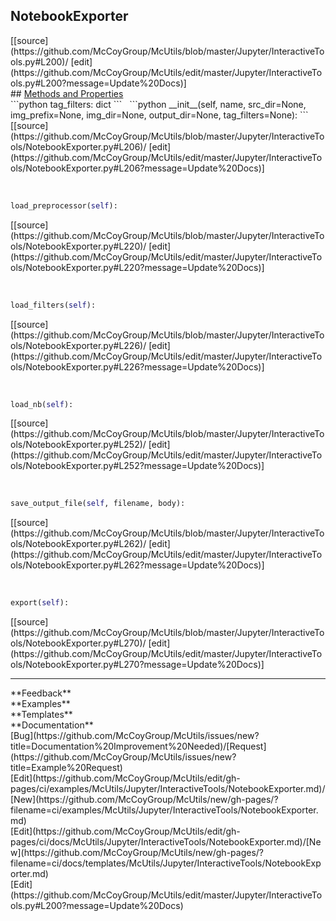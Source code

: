 ## <a id="McUtils.Jupyter.InteractiveTools.NotebookExporter">NotebookExporter</a> 

<div class="docs-source-link" markdown="1">
[[source](https://github.com/McCoyGroup/McUtils/blob/master/Jupyter/InteractiveTools.py#L200)/
[edit](https://github.com/McCoyGroup/McUtils/edit/master/Jupyter/InteractiveTools.py#L200?message=Update%20Docs)]
</div>









<div class="collapsible-section">
 <div class="collapsible-section collapsible-section-header" markdown="1">
## <a class="collapse-link" data-toggle="collapse" href="#methods" markdown="1"> Methods and Properties</a> <a class="float-right" data-toggle="collapse" href="#methods"><i class="fa fa-chevron-down"></i></a>
 </div>
 <div class="collapsible-section collapsible-section-body collapse show" id="methods" markdown="1">
 ```python
tag_filters: dict
```
<a id="McUtils.Jupyter.InteractiveTools.NotebookExporter.__init__" class="docs-object-method">&nbsp;</a> 
```python
__init__(self, name, src_dir=None, img_prefix=None, img_dir=None, output_dir=None, tag_filters=None): 
```
<div class="docs-source-link" markdown="1">
[[source](https://github.com/McCoyGroup/McUtils/blob/master/Jupyter/InteractiveTools/NotebookExporter.py#L206)/
[edit](https://github.com/McCoyGroup/McUtils/edit/master/Jupyter/InteractiveTools/NotebookExporter.py#L206?message=Update%20Docs)]
</div>


<a id="McUtils.Jupyter.InteractiveTools.NotebookExporter.load_preprocessor" class="docs-object-method">&nbsp;</a> 
```python
load_preprocessor(self): 
```
<div class="docs-source-link" markdown="1">
[[source](https://github.com/McCoyGroup/McUtils/blob/master/Jupyter/InteractiveTools/NotebookExporter.py#L220)/
[edit](https://github.com/McCoyGroup/McUtils/edit/master/Jupyter/InteractiveTools/NotebookExporter.py#L220?message=Update%20Docs)]
</div>


<a id="McUtils.Jupyter.InteractiveTools.NotebookExporter.load_filters" class="docs-object-method">&nbsp;</a> 
```python
load_filters(self): 
```
<div class="docs-source-link" markdown="1">
[[source](https://github.com/McCoyGroup/McUtils/blob/master/Jupyter/InteractiveTools/NotebookExporter.py#L226)/
[edit](https://github.com/McCoyGroup/McUtils/edit/master/Jupyter/InteractiveTools/NotebookExporter.py#L226?message=Update%20Docs)]
</div>


<a id="McUtils.Jupyter.InteractiveTools.NotebookExporter.load_nb" class="docs-object-method">&nbsp;</a> 
```python
load_nb(self): 
```
<div class="docs-source-link" markdown="1">
[[source](https://github.com/McCoyGroup/McUtils/blob/master/Jupyter/InteractiveTools/NotebookExporter.py#L252)/
[edit](https://github.com/McCoyGroup/McUtils/edit/master/Jupyter/InteractiveTools/NotebookExporter.py#L252?message=Update%20Docs)]
</div>


<a id="McUtils.Jupyter.InteractiveTools.NotebookExporter.save_output_file" class="docs-object-method">&nbsp;</a> 
```python
save_output_file(self, filename, body): 
```
<div class="docs-source-link" markdown="1">
[[source](https://github.com/McCoyGroup/McUtils/blob/master/Jupyter/InteractiveTools/NotebookExporter.py#L262)/
[edit](https://github.com/McCoyGroup/McUtils/edit/master/Jupyter/InteractiveTools/NotebookExporter.py#L262?message=Update%20Docs)]
</div>


<a id="McUtils.Jupyter.InteractiveTools.NotebookExporter.export" class="docs-object-method">&nbsp;</a> 
```python
export(self): 
```
<div class="docs-source-link" markdown="1">
[[source](https://github.com/McCoyGroup/McUtils/blob/master/Jupyter/InteractiveTools/NotebookExporter.py#L270)/
[edit](https://github.com/McCoyGroup/McUtils/edit/master/Jupyter/InteractiveTools/NotebookExporter.py#L270?message=Update%20Docs)]
</div>
 </div>
</div>












---


<div markdown="1" class="text-secondary">
<div class="container">
  <div class="row">
   <div class="col" markdown="1">
**Feedback**   
</div>
   <div class="col" markdown="1">
**Examples**   
</div>
   <div class="col" markdown="1">
**Templates**   
</div>
   <div class="col" markdown="1">
**Documentation**   
</div>
   <div class="col" markdown="1">
   
</div>
   <div class="col" markdown="1">
   
</div>
   <div class="col" markdown="1">
   
</div>
</div>
  <div class="row">
   <div class="col" markdown="1">
[Bug](https://github.com/McCoyGroup/McUtils/issues/new?title=Documentation%20Improvement%20Needed)/[Request](https://github.com/McCoyGroup/McUtils/issues/new?title=Example%20Request)   
</div>
   <div class="col" markdown="1">
[Edit](https://github.com/McCoyGroup/McUtils/edit/gh-pages/ci/examples/McUtils/Jupyter/InteractiveTools/NotebookExporter.md)/[New](https://github.com/McCoyGroup/McUtils/new/gh-pages/?filename=ci/examples/McUtils/Jupyter/InteractiveTools/NotebookExporter.md)   
</div>
   <div class="col" markdown="1">
[Edit](https://github.com/McCoyGroup/McUtils/edit/gh-pages/ci/docs/McUtils/Jupyter/InteractiveTools/NotebookExporter.md)/[New](https://github.com/McCoyGroup/McUtils/new/gh-pages/?filename=ci/docs/templates/McUtils/Jupyter/InteractiveTools/NotebookExporter.md)   
</div>
   <div class="col" markdown="1">
[Edit](https://github.com/McCoyGroup/McUtils/edit/master/Jupyter/InteractiveTools.py#L200?message=Update%20Docs)   
</div>
   <div class="col" markdown="1">
   
</div>
   <div class="col" markdown="1">
   
</div>
   <div class="col" markdown="1">
   
</div>
</div>
</div>
</div>